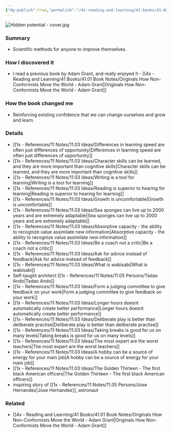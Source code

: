 ```yaml
---
{"dg-publish":true,"permalink":"/4x-reading-and-learning/41-books/41-02-book-reviews/hidden-potential-adam-grant/","title":"Hidden Potential - Adam Grant","created":"2024-06-21T22:42:40.355+03:00","updated":"2025-09-23T06:02:03.785+03:00"}
---
```


![Hidden potential - cover.jpg](/img/user/4x%20-%20Reading%20and%20Learning/41%20Books/41.03%20Cover%20images/Hidden%20potential%20-%20cover.jpg)
### Summary
- Scientific methods for anyone to improve themselves.

### How I discovered it
- I read a previous book by Adam Grant, and really enjoyed it - [[4x - Reading and Learning/41 Books/41.01 Book Notes/Originals How Non-Conformists Move the World - Adam Grant\|Originals How Non-Conformists Move the World - Adam Grant]] 

### How the book changed me
- Reinforcing existing confidence that we can change ourselves and grow and learn.

### Details
- [[1x - References/11 Notes/11.03 Ideas/Differences in learning speed are often just differences of opportunity\|Differences in learning speed are often just differences of opportunity]]
- [[1x - References/11 Notes/11.03 Ideas/Character skills can be learned, and they are more important than cognitive skills\|Character skills can be learned, and they are more important than cognitive skills]]
- [[1x - References/11 Notes/11.03 Ideas/Writing is a tool for learning\|Writing is a tool for learning]]
- [[1x - References/11 Notes/11.03 Ideas/Reading is superior to hearing for learning\|Reading is superior to hearing for learning]]
- [[1x - References/11 Notes/11.03 Ideas/Growth is uncomfortable\|Growth is uncomfortable]]
- [[1x - References/11 Notes/11.03 Ideas/Sea sponges can live up to 2000 years and are extremely adaptable\|Sea sponges can live up to 2000 years and are extremely adaptable]]
- [[1x - References/11 Notes/11.03 Ideas/Absorptive capacity - the ability to recognize value assimilate new information\|Absorptive capacity - the ability to recognize value assimilate new information]]
- [[1x - References/11 Notes/11.03 Ideas/Be a coach not a critic\|Be a coach not a critic]]
- [[1x - References/11 Notes/11.03 Ideas/Ask for advice instead of feedback\|Ask for advice instead of feedback]]
- [[1x - References/11 Notes/11.03 Ideas/What is wabisabi\|What is wabisabi]]
- Self-taught architect [[1x - References/11 Notes/11.05 Persons/Tadao Ando\|Tadao Ando]]
- [[1x - References/11 Notes/11.03 Ideas/Form a judging committee to give feedback on your work\|Form a judging committee to give feedback on your work]]
- [[1x - References/11 Notes/11.03 Ideas/Longer hours doesnt automatically create better performance\|Longer hours doesnt automatically create better performance]]
- [[1x - References/11 Notes/11.03 Ideas/Deliberate play is better than deliberate practise\|Deliberate play is better than deliberate practise]]
- [[1x - References/11 Notes/11.03 Ideas/Taking breaks is good for us on many levels\|Taking breaks is good for us on many levels]]
- [[1x - References/11 Notes/11.03 Ideas/The most expert are the worst teachers\|The most expert are the worst teachers]]
- [[1x - References/11 Notes/11.03 Ideas/A hobby can be a source of energy for your main job\|A hobby can be a source of energy for your main job]]
- [[1x - References/11 Notes/11.03 Ideas/The Golden Thirteen - The first black American officers\|The Golden Thirteen - The first black American officers]]
- inspiring story of [[1x - References/11 Notes/11.05 Persons/Jose Hernandez\|Jose Hernandez]], astronaut

### Related

- [[4x - Reading and Learning/41 Books/41.01 Book Notes/Originals How Non-Conformists Move the World - Adam Grant\|Originals How Non-Conformists Move the World - Adam Grant]]
